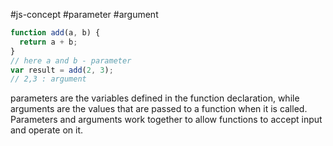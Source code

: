 #js-concept #parameter #argument 

```js
function add(a, b) {
  return a + b;
}
// here a and b - parameter
var result = add(2, 3);
// 2,3 : argument
```

parameters are the variables defined in the function declaration, while arguments are the values that are passed to a function when it is called. Parameters and arguments work together to allow functions to accept input and operate on it.